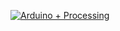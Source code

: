 [![Arduino + Processing](https://user-images.githubusercontent.com/54252391/169332711-3fd029c7-c8ed-4ac7-8ed9-02cb8e781860.png)](https://processing.org)
